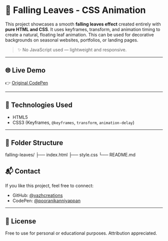 # 🍂 Falling Leaves - CSS Animation

This project showcases a smooth **falling leaves effect** created entirely with **pure HTML and CSS**. It uses keyframes, transform, and animation timing to create a natural, floating leaf animation. This can be used for decorative backgrounds on seasonal websites, portfolios, or landing pages.

> ✨ No JavaScript used — lightweight and responsive.

---

## 🌐 Live Demo

👉 [Original CodePen](https://codepen.io/pooranikanniyappan/pen/MBberX)

---

## 🔧 Technologies Used
- HTML5
- CSS3 (Keyframes, `@keyframes`, `transform`, `animation-delay`)

---

## 📁 Folder Structure
falling-leaves/
├── index.html
├── style.css
└── README.md

## 📬 Contact
If you like this project, feel free to connect:
- GitHub: [@yazhcreations](https://github.com/yazhcreations)
- CodePen: [@pooranikanniyappan](https://codepen.io/pooranikanniyappan)

---

## 📄 License
Free to use for personal or educational purposes. Attribution appreciated.


